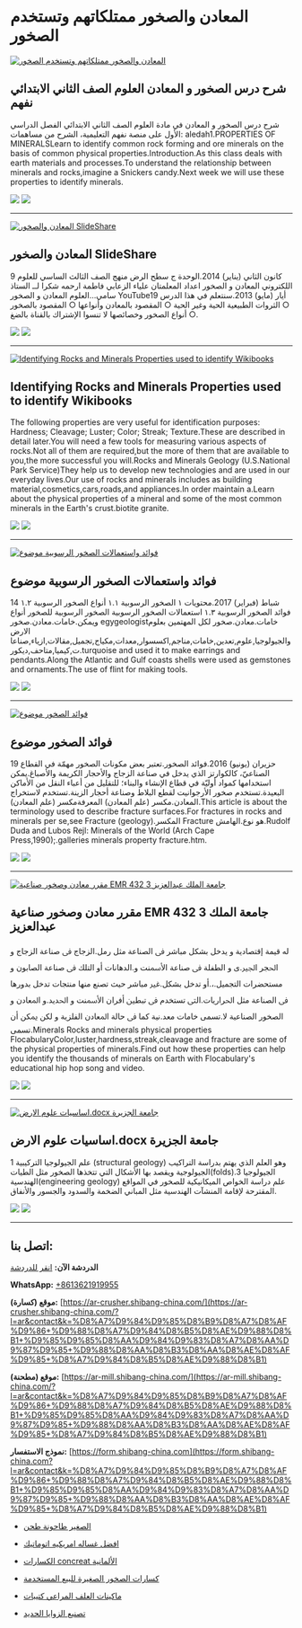 # المعادن والصخور ممتلكاتهم وتستخدم الصخور

<a href="https://swt.shibang-china.com/?l=ar&img&k=%D8%A7%D9%84%D9%85%D8%B9%D8%A7%D8%AF%D9%86+%D9%88%D8%A7%D9%84%D8%B5%D8%AE%D9%88%D8%B1+%D9%85%D9%85%D8%AA%D9%84%D9%83%D8%A7%D8%AA%D9%87%D9%85+%D9%88%D8%AA%D8%B3%D8%AA%D8%AE%D8%AF%D9%85+%D8%A7%D9%84%D8%B5%D8%AE%D9%88%D8%B1" target="_blank">![المعادن والصخور ممتلكاتهم وتستخدم الصخور](http://static.shibang-china.com/all-800x300/1529.jpg)</a>

## شرح درس الصخور و المعادن العلوم الصف الثاني الابتدائي نفهم
شرح درس الصخور و المعادن في مادة العلوم الصف الثاني الابتدائي الفصل الدراسي الأول على منصة نفهم التعليمية، الشرح من مساهمات: aledah1.PROPERTIES OF MINERALSLearn to identify common rock forming and ore minerals on the basis of common physical properties.Introduction.As this class deals with earth materials and processes.To understand the relationship between minerals and rocks,imagine a Snickers candy.Next week we will use these properties to identify minerals.


<a href="https://whatsapp.shibangsoft.com/WhatsApp.php" target="_blank" title="WhatsApp">![](http://static.shibang-china.com/icon/whatsapp.png)</a> <a href="https://swt.shibang-china.com/?l=ar&icon&k=%D8%A7%D9%84%D9%85%D8%B9%D8%A7%D8%AF%D9%86+%D9%88%D8%A7%D9%84%D8%B5%D8%AE%D9%88%D8%B1+%D9%85%D9%85%D8%AA%D9%84%D9%83%D8%A7%D8%AA%D9%87%D9%85+%D9%88%D8%AA%D8%B3%D8%AA%D8%AE%D8%AF%D9%85+%D8%A7%D9%84%D8%B5%D8%AE%D9%88%D8%B1" target="_blank">![](http://static.shibang-china.com/icon/chat-ar.png)</a>

---

<a href="https://swt.shibang-china.com/?l=ar&img&k=%D8%A7%D9%84%D9%85%D8%B9%D8%A7%D8%AF%D9%86+%D9%88%D8%A7%D9%84%D8%B5%D8%AE%D9%88%D8%B1+%D9%85%D9%85%D8%AA%D9%84%D9%83%D8%A7%D8%AA%D9%87%D9%85+%D9%88%D8%AA%D8%B3%D8%AA%D8%AE%D8%AF%D9%85+%D8%A7%D9%84%D8%B5%D8%AE%D9%88%D8%B1" target="_blank">![المعادن والصخور SlideShare](http://static.shibang-china.com/all-800x300/378.jpg)</a>

## المعادن والصخور SlideShare
9 كانون الثاني (يناير) 2014.الوحدة ج سطح الرض منهج الصف الثالث الساسي للعلوم اللكتروني المعادن و الصخور اعداد المعلمتان علياء الزعابي فاطمة ارحمه شكرا لــ الستاذ سامي…العلوم المعادن و الصخور YouTube19 أيار (مايو) 2013.سنتعلم في هذا الدرس ○ الثروات الطبيعية الحية وغير الحية ○ المقصود بالمعادن وأنواعها ○ المقصود بالصخور ○ أنواع الصخور وخصائصها لا تنسوا الإشتراك بالقناة بالضغ.


<a href="https://whatsapp.shibangsoft.com/WhatsApp.php" target="_blank" title="WhatsApp">![](http://static.shibang-china.com/icon/whatsapp.png)</a> <a href="https://swt.shibang-china.com/?l=ar&icon&k=%D8%A7%D9%84%D9%85%D8%B9%D8%A7%D8%AF%D9%86+%D9%88%D8%A7%D9%84%D8%B5%D8%AE%D9%88%D8%B1+%D9%85%D9%85%D8%AA%D9%84%D9%83%D8%A7%D8%AA%D9%87%D9%85+%D9%88%D8%AA%D8%B3%D8%AA%D8%AE%D8%AF%D9%85+%D8%A7%D9%84%D8%B5%D8%AE%D9%88%D8%B1" target="_blank">![](http://static.shibang-china.com/icon/chat-ar.png)</a>

---

<a href="https://swt.shibang-china.com/?l=ar&img&k=%D8%A7%D9%84%D9%85%D8%B9%D8%A7%D8%AF%D9%86+%D9%88%D8%A7%D9%84%D8%B5%D8%AE%D9%88%D8%B1+%D9%85%D9%85%D8%AA%D9%84%D9%83%D8%A7%D8%AA%D9%87%D9%85+%D9%88%D8%AA%D8%B3%D8%AA%D8%AE%D8%AF%D9%85+%D8%A7%D9%84%D8%B5%D8%AE%D9%88%D8%B1" target="_blank">![Identifying Rocks and Minerals Properties used to identify Wikibooks](http://static.shibang-china.com/all-800x300/838.jpg)</a>

## Identifying Rocks and Minerals Properties used to identify Wikibooks
The following properties are very useful for identification purposes: Hardness; Cleavage; Luster; Color; Streak; Texture.These are described in detail later.You will need a few tools for measuring various aspects of rocks.Not all of them are required,but the more of them that are available to you,the more successful you will.Rocks and Minerals Geology (U.S.National Park Service)They help us to develop new technologies and are used in our everyday lives.Our use of rocks and minerals includes as building material,cosmetics,cars,roads,and appliances.In order maintain a.Learn about the physical properties of a mineral and some of the most common minerals in the Earth&#39;s crust.biotite granite.


<a href="https://whatsapp.shibangsoft.com/WhatsApp.php" target="_blank" title="WhatsApp">![](http://static.shibang-china.com/icon/whatsapp.png)</a> <a href="https://swt.shibang-china.com/?l=ar&icon&k=%D8%A7%D9%84%D9%85%D8%B9%D8%A7%D8%AF%D9%86+%D9%88%D8%A7%D9%84%D8%B5%D8%AE%D9%88%D8%B1+%D9%85%D9%85%D8%AA%D9%84%D9%83%D8%A7%D8%AA%D9%87%D9%85+%D9%88%D8%AA%D8%B3%D8%AA%D8%AE%D8%AF%D9%85+%D8%A7%D9%84%D8%B5%D8%AE%D9%88%D8%B1" target="_blank">![](http://static.shibang-china.com/icon/chat-ar.png)</a>

---

<a href="https://swt.shibang-china.com/?l=ar&img&k=%D8%A7%D9%84%D9%85%D8%B9%D8%A7%D8%AF%D9%86+%D9%88%D8%A7%D9%84%D8%B5%D8%AE%D9%88%D8%B1+%D9%85%D9%85%D8%AA%D9%84%D9%83%D8%A7%D8%AA%D9%87%D9%85+%D9%88%D8%AA%D8%B3%D8%AA%D8%AE%D8%AF%D9%85+%D8%A7%D9%84%D8%B5%D8%AE%D9%88%D8%B1" target="_blank">![فوائد واستعمالات الصخور الرسوبية موضوع](http://static.shibang-china.com/all-800x300/488.jpg)</a>

## فوائد واستعمالات الصخور الرسوبية موضوع
14 شباط (فبراير) 2017.محتويات ١ الصخور الرسوبية ١.١ أنواع الصخور الرسوبية ١.٢ فوائد الصخور الرسوبية ١.٣ استعمالات الصخور الرسوبية الصخور الرسوبية للصخور أنواع ويمكن.خامات.معادن.صخور egygeologistخامات.معادن.صخور لكل المهتمين بعلوم الارض والجيولوجيا,علوم,تعدين,خامات,مناجم,اكسسوار,معدات,مكياج,تجميل,مقالات,ازياء,صناعات,كيميا,متاحف,ديكور.turquoise and used it to make earrings and pendants.Along the Atlantic and Gulf coasts shells were used as gemstones and ornaments.The use of flint for making tools.


<a href="https://whatsapp.shibangsoft.com/WhatsApp.php" target="_blank" title="WhatsApp">![](http://static.shibang-china.com/icon/whatsapp.png)</a> <a href="https://swt.shibang-china.com/?l=ar&icon&k=%D8%A7%D9%84%D9%85%D8%B9%D8%A7%D8%AF%D9%86+%D9%88%D8%A7%D9%84%D8%B5%D8%AE%D9%88%D8%B1+%D9%85%D9%85%D8%AA%D9%84%D9%83%D8%A7%D8%AA%D9%87%D9%85+%D9%88%D8%AA%D8%B3%D8%AA%D8%AE%D8%AF%D9%85+%D8%A7%D9%84%D8%B5%D8%AE%D9%88%D8%B1" target="_blank">![](http://static.shibang-china.com/icon/chat-ar.png)</a>

---

<a href="https://swt.shibang-china.com/?l=ar&img&k=%D8%A7%D9%84%D9%85%D8%B9%D8%A7%D8%AF%D9%86+%D9%88%D8%A7%D9%84%D8%B5%D8%AE%D9%88%D8%B1+%D9%85%D9%85%D8%AA%D9%84%D9%83%D8%A7%D8%AA%D9%87%D9%85+%D9%88%D8%AA%D8%B3%D8%AA%D8%AE%D8%AF%D9%85+%D8%A7%D9%84%D8%B5%D8%AE%D9%88%D8%B1" target="_blank">![فوائد الصخور موضوع](http://static.shibang-china.com/all-800x300/421.jpg)</a>

## فوائد الصخور موضوع
19 حزيران (يونيو) 2016.فوائد الصخور.تعتبر بعض مكونات الصخور مهمّة في القطاع الصناعيّ، كالكوارتز الذي يدخل في صناعة الزجاج والأحجار الكريمة والأصباغ.يمكن استخدامها كمواد أوليّة في قطاع الإنشاء والبناء؛ للتقليل من أعباء النقل من الأماكن البعيدة.تستخدم صخور الأرجوانيت لقطع البلاط وصناعة أحجار الزينة.تستخدم لاستخراج المعادن.مكسر (علم المعادن) المعرفةمكسر (علم المعادن).This article is about the terminology used to describe fracture surfaces.For fractures in rocks and minerals per se,see Fracture (geology).المكسر Fracture هو نوع.الهامش.Rudolf Duda and Lubos Rejl: Minerals of the World (Arch Cape Press,1990);.galleries minerals property fracture.htm.


<a href="https://whatsapp.shibangsoft.com/WhatsApp.php" target="_blank" title="WhatsApp">![](http://static.shibang-china.com/icon/whatsapp.png)</a> <a href="https://swt.shibang-china.com/?l=ar&icon&k=%D8%A7%D9%84%D9%85%D8%B9%D8%A7%D8%AF%D9%86+%D9%88%D8%A7%D9%84%D8%B5%D8%AE%D9%88%D8%B1+%D9%85%D9%85%D8%AA%D9%84%D9%83%D8%A7%D8%AA%D9%87%D9%85+%D9%88%D8%AA%D8%B3%D8%AA%D8%AE%D8%AF%D9%85+%D8%A7%D9%84%D8%B5%D8%AE%D9%88%D8%B1" target="_blank">![](http://static.shibang-china.com/icon/chat-ar.png)</a>

---

<a href="https://swt.shibang-china.com/?l=ar&img&k=%D8%A7%D9%84%D9%85%D8%B9%D8%A7%D8%AF%D9%86+%D9%88%D8%A7%D9%84%D8%B5%D8%AE%D9%88%D8%B1+%D9%85%D9%85%D8%AA%D9%84%D9%83%D8%A7%D8%AA%D9%87%D9%85+%D9%88%D8%AA%D8%B3%D8%AA%D8%AE%D8%AF%D9%85+%D8%A7%D9%84%D8%B5%D8%AE%D9%88%D8%B1" target="_blank">![مقرر معادن وصخور صناعية EMR 432 3 جامعة الملك عبدالعزيز](http://static.shibang-china.com/all-800x300/675.jpg)</a>

## مقرر معادن وصخور صناعية EMR 432 3 جامعة الملك عبدالعزيز
ﻟﻪ ﻗﻴﻤﺔ ﺇﻗﺘﺼﺎﺩﻳﺔ ﻭ ﻳﺪﺧﻞ ﺑﺸﻜﻞ ﻣﺒﺎﺷﺮ ﰱ ﺍﻟﺼﻨﺎﻋﺔ ﻣﺜﻞ ﺭﻣﻞ.ﺍﻟﺰﺟﺎﺝ ﰱ ﺻﻨﺎﻋﺔ ﺍﻟﺰﺟﺎﺝ ﻭ ﺍﳊﺠﺮ ﺍﳉﲑ.ﻯ ﻭ ﺍﻟﻄﻔﻠﺔ ﰱ ﺻﻨﺎﻋﺔ ﺍﻷﲰﻨﺖ ﻭ.ﺍﻟﺪﻫﺎﻧﺎﺕ ﺃﻭ ﺍﻟﺘﻠﻚ ﰱ ﺻﻨﺎﻋﺔ ﺍﻟﺼﺎﺑﻮﻥ ﻭ ﻣﺴﺘﺤﻀﺮﺍﺕ ﺍﻟﺘﺠﻤﻴﻞ.،.ﺃﻭ ﺗﺪﺧﻞ ﺑﺸﻜﻞ.ﻏﲑ ﻣﺒﺎﺷﺮ ﺣﻴﺚ ﺗﺼﻨﻊ ﻣﻨﻬﺎ ﻣﻨﺘﺠﺎﺕ ﺗﺪﺧﻞ ﺑﺪﻭﺭﻫﺎ ﰱ ﺍﻟﺼﻨﺎﻋﺔ ﻣﺜﻞ ﺍﳊﺮﺍﺭﻳﺎﺕ.ﺍﻟﱴ ﺗﺴﺘﺨﺪﻡ ﰱ ﺗﺒﻄﲔ ﺃﻓﺮﺍﻥ ﺍﻷﲰﻨﺖ ﻭ ﺍﳊﺪﻳﺪ.ﻭ ﺍﳌﻌﺎﺩﻥ ﻭ ﺍﻟﺼﺨﻮﺭ ﺍﻟﺼﻨﺎﻋﻴﺔ ﻻ.ﺗﺴﻤﻰ ﺧﺎﻣﺎﺕ ﻣﻌﺪ.ﻧﻴﺔ ﻛﻤﺎ ﰱ ﺣﺎﻟﺔ ﺍﳌﻌﺎﺩﻥ ﺍﻟﻔﻠﺰﻳﺔ ﻭ ﻟﻜﻦ ﳝﻜﻦ ﺃﻥ ﺗﺴﻤﻰ.Minerals Rocks and minerals physical properties FlocabularyColor,luster,hardness,streak,cleavage and fracture are some of the physical properties of minerals.Find out how these properties can help you identify the thousands of minerals on Earth with Flocabulary&#39;s educational hip hop song and video.


<a href="https://whatsapp.shibangsoft.com/WhatsApp.php" target="_blank" title="WhatsApp">![](http://static.shibang-china.com/icon/whatsapp.png)</a> <a href="https://swt.shibang-china.com/?l=ar&icon&k=%D8%A7%D9%84%D9%85%D8%B9%D8%A7%D8%AF%D9%86+%D9%88%D8%A7%D9%84%D8%B5%D8%AE%D9%88%D8%B1+%D9%85%D9%85%D8%AA%D9%84%D9%83%D8%A7%D8%AA%D9%87%D9%85+%D9%88%D8%AA%D8%B3%D8%AA%D8%AE%D8%AF%D9%85+%D8%A7%D9%84%D8%B5%D8%AE%D9%88%D8%B1" target="_blank">![](http://static.shibang-china.com/icon/chat-ar.png)</a>

---

<a href="https://swt.shibang-china.com/?l=ar&img&k=%D8%A7%D9%84%D9%85%D8%B9%D8%A7%D8%AF%D9%86+%D9%88%D8%A7%D9%84%D8%B5%D8%AE%D9%88%D8%B1+%D9%85%D9%85%D8%AA%D9%84%D9%83%D8%A7%D8%AA%D9%87%D9%85+%D9%88%D8%AA%D8%B3%D8%AA%D8%AE%D8%AF%D9%85+%D8%A7%D9%84%D8%B5%D8%AE%D9%88%D8%B1" target="_blank">![اساسيات علوم الارض.docx جامعة الجزيرة](http://static.shibang-china.com/all-800x300/34.jpg)</a>

## اساسيات علوم الارض.docx جامعة الجزيرة
1 علم الجيولوجيا التركيبية (structural geology) وهو العلم الذي يهتم بدراسة التراكيب الجيولوجية ويقصد بها الأشكال التي تتخذها الصخور مثل الطيات(folds).3 الجيولوجيا الهندسية(engineering geology) علم دراسة الخواص الميكانيكية للصخور في المواقع المقترحة لإقامة المنشآت الهندسية مثل المباني الضخمة والسدود والجسور والأنفاق.

<a href="https://whatsapp.shibangsoft.com/WhatsApp.php" target="_blank" title="WhatsApp">![](http://static.shibang-china.com/icon/whatsapp.png)</a> <a href="https://swt.shibang-china.com/?l=ar&icon&k=%D8%A7%D9%84%D9%85%D8%B9%D8%A7%D8%AF%D9%86+%D9%88%D8%A7%D9%84%D8%B5%D8%AE%D9%88%D8%B1+%D9%85%D9%85%D8%AA%D9%84%D9%83%D8%A7%D8%AA%D9%87%D9%85+%D9%88%D8%AA%D8%B3%D8%AA%D8%AE%D8%AF%D9%85+%D8%A7%D9%84%D8%B5%D8%AE%D9%88%D8%B1" target="_blank">![](http://static.shibang-china.com/icon/chat-ar.png)</a>

---
## اتصل بنا:

**الدردشة الآن:** [انقر للدردشة](https://swt.shibang-china.com?l=ar&contact&k=%D8%A7%D9%84%D9%85%D8%B9%D8%A7%D8%AF%D9%86+%D9%88%D8%A7%D9%84%D8%B5%D8%AE%D9%88%D8%B1+%D9%85%D9%85%D8%AA%D9%84%D9%83%D8%A7%D8%AA%D9%87%D9%85+%D9%88%D8%AA%D8%B3%D8%AA%D8%AE%D8%AF%D9%85+%D8%A7%D9%84%D8%B5%D8%AE%D9%88%D8%B1)

**WhatsApp:**  [+8613621919955](https://whatsapp.shibangsoft.com/WhatsApp.php)

**موقع (كسارة):** [https://ar-crusher.shibang-china.com/](https://ar-crusher.shibang-china.com/?l=ar&contact&k=%D8%A7%D9%84%D9%85%D8%B9%D8%A7%D8%AF%D9%86+%D9%88%D8%A7%D9%84%D8%B5%D8%AE%D9%88%D8%B1+%D9%85%D9%85%D8%AA%D9%84%D9%83%D8%A7%D8%AA%D9%87%D9%85+%D9%88%D8%AA%D8%B3%D8%AA%D8%AE%D8%AF%D9%85+%D8%A7%D9%84%D8%B5%D8%AE%D9%88%D8%B1)

**موقع (مطحنة):** [https://ar-mill.shibang-china.com/](https://ar-mill.shibang-china.com/?l=ar&contact&k=%D8%A7%D9%84%D9%85%D8%B9%D8%A7%D8%AF%D9%86+%D9%88%D8%A7%D9%84%D8%B5%D8%AE%D9%88%D8%B1+%D9%85%D9%85%D8%AA%D9%84%D9%83%D8%A7%D8%AA%D9%87%D9%85+%D9%88%D8%AA%D8%B3%D8%AA%D8%AE%D8%AF%D9%85+%D8%A7%D9%84%D8%B5%D8%AE%D9%88%D8%B1)

**نموذج الاستفسار:** [https://form.shibang-china.com](https://form.shibang-china.com?l=ar&contact&k=%D8%A7%D9%84%D9%85%D8%B9%D8%A7%D8%AF%D9%86+%D9%88%D8%A7%D9%84%D8%B5%D8%AE%D9%88%D8%B1+%D9%85%D9%85%D8%AA%D9%84%D9%83%D8%A7%D8%AA%D9%87%D9%85+%D9%88%D8%AA%D8%B3%D8%AA%D8%AE%D8%AF%D9%85+%D8%A7%D9%84%D8%B5%D8%AE%D9%88%D8%B1)

* [الصغير طاحونة طحن](../25/%D8%A7%D9%84%D8%B5%D8%BA%D9%8A%D8%B1%20%D8%B7%D8%A7%D8%AD%D9%88%D9%86%D8%A9%20%D8%B7%D8%AD%D9%86.md)

* [افضل غساله امريكيه اتوماتيك](../22/%D8%A7%D9%81%D8%B6%D9%84%20%D8%BA%D8%B3%D8%A7%D9%84%D9%87%20%D8%A7%D9%85%D8%B1%D9%8A%D9%83%D9%8A%D9%87%20%D8%A7%D8%AA%D9%88%D9%85%D8%A7%D8%AA%D9%8A%D9%83.md)

* [الكسارات concreat الألمانية](../23/%D8%A7%D9%84%D9%83%D8%B3%D8%A7%D8%B1%D8%A7%D8%AA%20concreat%20%D8%A7%D9%84%D8%A3%D9%84%D9%85%D8%A7%D9%86%D9%8A%D8%A9.md)

* [كسارات الصخور الصغيرة للبيع المستخدمة](../24/%D9%83%D8%B3%D8%A7%D8%B1%D8%A7%D8%AA%20%D8%A7%D9%84%D8%B5%D8%AE%D9%88%D8%B1%20%D8%A7%D9%84%D8%B5%D8%BA%D9%8A%D8%B1%D8%A9%20%D9%84%D9%84%D8%A8%D9%8A%D8%B9%20%D8%A7%D9%84%D9%85%D8%B3%D8%AA%D8%AE%D8%AF%D9%85%D8%A9.md)

* [ماكينات العلف المراعي كتيبات](../21/%D9%85%D8%A7%D9%83%D9%8A%D9%86%D8%A7%D8%AA%20%D8%A7%D9%84%D8%B9%D9%84%D9%81%20%D8%A7%D9%84%D9%85%D8%B1%D8%A7%D8%B9%D9%8A%20%D9%83%D8%AA%D9%8A%D8%A8%D8%A7%D8%AA.md)

* [تصنيع الزوايا الحديد](../21/%D8%AA%D8%B5%D9%86%D9%8A%D8%B9%20%D8%A7%D9%84%D8%B2%D9%88%D8%A7%D9%8A%D8%A7%20%D8%A7%D9%84%D8%AD%D8%AF%D9%8A%D8%AF.md)
